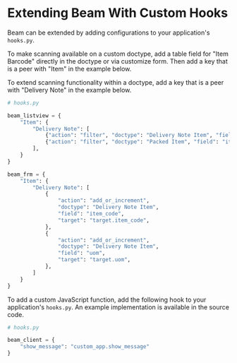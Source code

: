 <!-- Copyright (c) 2024, AgriTheory and contributors
For license information, please see license.txt-->

# Extending Beam With Custom Hooks

Beam can be extended by adding configurations to your application's `hooks.py`.

To make scanning available on a custom doctype, add a table field for "Item Barcode" directly in the doctype or via customize form. Then add a key that is a peer with "Item" in the example below.

To extend scanning functionality within a doctype, add a key that is a peer with "Delivery Note" in the example below.

```python
# hooks.py

beam_listview = {
	"Item": {
		"Delivery Note": [
			{"action": "filter", "doctype": "Delivery Note Item", "field": "item_code"},
			{"action": "filter", "doctype": "Packed Item", "field": "item_code"}
		],
	}
}

beam_frm = {
	"Item": {
		"Delivery Note": [
			{
				"action": "add_or_increment",
				"doctype": "Delivery Note Item",
				"field": "item_code",
				"target": "target.item_code",
			},
			{
				"action": "add_or_increment",
				"doctype": "Delivery Note Item",
				"field": "uom",
				"target": "target.uom",
			},
		]
	}
}
```
To add a custom JavaScript function, add the following hook to your application's `hooks.py`. An example implementation is available in the source code. 

```python
# hooks.py

beam_client = {
	"show_message": "custom_app.show_message"
}

```